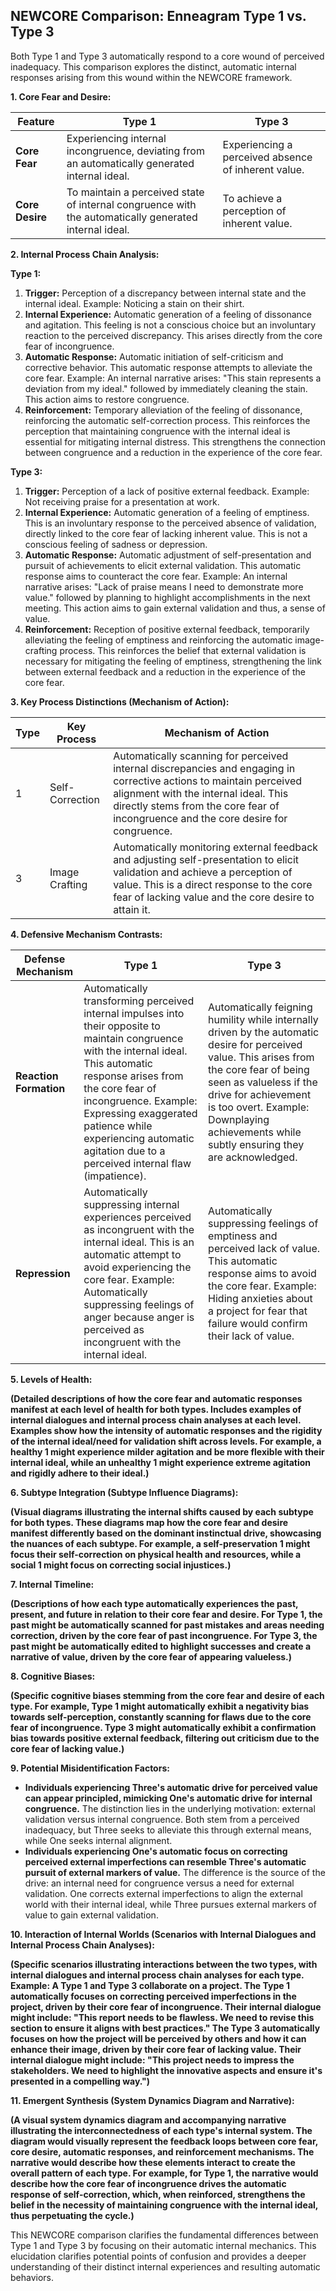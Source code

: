 ## NEWCORE Comparison: Enneagram Type 1 vs. Type 3

Both Type 1 and Type 3 automatically respond to a core wound of perceived inadequacy. This comparison explores the distinct, automatic internal responses arising from this wound within the NEWCORE framework.

**1. Core Fear and Desire:**

| Feature | Type 1 | Type 3 |
|---|---|---|
| **Core Fear** | Experiencing internal incongruence, deviating from an automatically generated internal ideal. | Experiencing a perceived absence of inherent value. |
| **Core Desire** | To maintain a perceived state of internal congruence with the automatically generated internal ideal. | To achieve a perception of inherent value. |

**2. Internal Process Chain Analysis:**

**Type 1:**

1. **Trigger:** Perception of a discrepancy between internal state and the internal ideal. Example: Noticing a stain on their shirt.
2. **Internal Experience:** Automatic generation of a feeling of dissonance and agitation. This feeling is not a conscious choice but an involuntary reaction to the perceived discrepancy.  This arises directly from the core fear of incongruence.
3. **Automatic Response:** Automatic initiation of self-criticism and corrective behavior.  This automatic response attempts to alleviate the core fear. Example: An internal narrative arises: "This stain represents a deviation from my ideal." followed by immediately cleaning the stain. This action aims to restore congruence.
4. **Reinforcement:** Temporary alleviation of the feeling of dissonance, reinforcing the automatic self-correction process. This reinforces the perception that maintaining congruence with the internal ideal is essential for mitigating internal distress. This strengthens the connection between congruence and a reduction in the experience of the core fear.

**Type 3:**

1. **Trigger:** Perception of a lack of positive external feedback. Example: Not receiving praise for a presentation at work.
2. **Internal Experience:** Automatic generation of a feeling of emptiness. This is an involuntary response to the perceived absence of validation, directly linked to the core fear of lacking inherent value.  This is not a conscious feeling of sadness or depression.
3. **Automatic Response:** Automatic adjustment of self-presentation and pursuit of achievements to elicit external validation. This automatic response aims to counteract the core fear. Example: An internal narrative arises: "Lack of praise means I need to demonstrate more value." followed by planning to highlight accomplishments in the next meeting.  This action aims to gain external validation and thus, a sense of value.
4. **Reinforcement:** Reception of positive external feedback, temporarily alleviating the feeling of emptiness and reinforcing the automatic image-crafting process.  This reinforces the belief that external validation is necessary for mitigating the feeling of emptiness, strengthening the link between external feedback and a reduction in the experience of the core fear.


**3. Key Process Distinctions (Mechanism of Action):**

| Type | Key Process | Mechanism of Action |
|---|---|---|
| 1 | Self-Correction | Automatically scanning for perceived internal discrepancies and engaging in corrective actions to maintain perceived alignment with the internal ideal. This directly stems from the core fear of incongruence and the core desire for congruence. |
| 3 | Image Crafting | Automatically monitoring external feedback and adjusting self-presentation to elicit validation and achieve a perception of value. This is a direct response to the core fear of lacking value and the core desire to attain it. |


**4. Defensive Mechanism Contrasts:**

| Defense Mechanism | Type 1 | Type 3 |
|---|---|---|
| **Reaction Formation** | Automatically transforming perceived internal impulses into their opposite to maintain congruence with the internal ideal.  This automatic response arises from the core fear of incongruence. Example: Expressing exaggerated patience while experiencing automatic agitation due to a perceived internal flaw (impatience). | Automatically feigning humility while internally driven by the automatic desire for perceived value. This arises from the core fear of being seen as valueless if the drive for achievement is too overt. Example: Downplaying achievements while subtly ensuring they are acknowledged. |
| **Repression** | Automatically suppressing internal experiences perceived as incongruent with the internal ideal. This is an automatic attempt to avoid experiencing the core fear. Example: Automatically suppressing feelings of anger because anger is perceived as incongruent with the internal ideal.  | Automatically suppressing feelings of emptiness and perceived lack of value. This automatic response aims to avoid the core fear. Example: Hiding anxieties about a project for fear that failure would confirm their lack of value. |


**5. Levels of Health:**

**(Detailed descriptions of how the core fear and automatic responses manifest at each level of health for both types.  Includes examples of internal dialogues and internal process chain analyses at each level.  Examples show how the intensity of automatic responses and the rigidity of the internal ideal/need for validation shift across levels.  For example, a healthy 1 might experience milder agitation and be more flexible with their internal ideal, while an unhealthy 1 might experience extreme agitation and rigidly adhere to their ideal.)**

**6. Subtype Integration (Subtype Influence Diagrams):**

**(Visual diagrams illustrating the internal shifts caused by each subtype for both types. These diagrams map how the core fear and desire manifest differently based on the dominant instinctual drive, showcasing the nuances of each subtype.  For example, a self-preservation 1 might focus their self-correction on physical health and resources, while a social 1 might focus on correcting social injustices.)**


**7. Internal Timeline:**

**(Descriptions of how each type automatically experiences the past, present, and future in relation to their core fear and desire. For Type 1, the past might be automatically scanned for past mistakes and areas needing correction, driven by the core fear of past incongruence. For Type 3, the past might be automatically edited to highlight successes and create a narrative of value, driven by the core fear of appearing valueless.)**

**8. Cognitive Biases:**

**(Specific cognitive biases stemming from the core fear and desire of each type. For example, Type 1 might automatically exhibit a negativity bias towards self-perception, constantly scanning for flaws due to the core fear of incongruence. Type 3 might automatically exhibit a confirmation bias towards positive external feedback, filtering out criticism due to the core fear of lacking value.)**

**9. Potential Misidentification Factors:**

* **Individuals experiencing Three's automatic drive for perceived value can appear principled, mimicking One's automatic drive for internal congruence.**  The distinction lies in the underlying motivation: external validation versus internal congruence.  Both stem from a perceived inadequacy, but Three seeks to alleviate this through external means, while One seeks internal alignment.
* **Individuals experiencing One's automatic focus on correcting perceived external imperfections can resemble Three's automatic pursuit of external markers of value.** The difference is the source of the drive: an internal need for congruence versus a need for external validation. One corrects external imperfections to align the external world with their internal ideal, while Three pursues external markers of value to gain external validation.

**10. Interaction of Internal Worlds (Scenarios with Internal Dialogues and Internal Process Chain Analyses):**

**(Specific scenarios illustrating interactions between the two types, with internal dialogues and internal process chain analyses for each type.  Example: A Type 1 and Type 3 collaborate on a project. The Type 1 automatically focuses on correcting perceived imperfections in the project, driven by their core fear of incongruence.  Their internal dialogue might include:  "This report needs to be flawless.  We need to revise this section to ensure it aligns with best practices."  The Type 3 automatically focuses on how the project will be perceived by others and how it can enhance their image, driven by their core fear of lacking value. Their internal dialogue might include: "This project needs to impress the stakeholders.  We need to highlight the innovative aspects and ensure it's presented in a compelling way.")**

**11. Emergent Synthesis (System Dynamics Diagram and Narrative):**

**(A visual system dynamics diagram and accompanying narrative illustrating the interconnectedness of each type's internal system. The diagram would visually represent the feedback loops between core fear, core desire, automatic responses, and reinforcement mechanisms. The narrative would describe how these elements interact to create the overall pattern of each type. For example, for Type 1, the narrative would describe how the core fear of incongruence drives the automatic response of self-correction, which, when reinforced, strengthens the belief in the necessity of maintaining congruence with the internal ideal, thus perpetuating the cycle.)**


This NEWCORE comparison clarifies the fundamental differences between Type 1 and Type 3 by focusing on their automatic internal mechanics. This elucidation clarifies potential points of confusion and provides a deeper understanding of their distinct internal experiences and resulting automatic behaviors.
